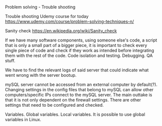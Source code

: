 Problem solving - Trouble shooting 

Trouble shooting Udemy course for today 
https://www.udemy.com/course/problem-solving-techniques-n/

Sanity check
https://en.wikipedia.org/wiki/Sanity_check

If we have many software components, using someone else's code, a script that is only a small part of a bigger piece, it is important to check every single piece of code and check if they work as intended before integrating them with the rest of the code. Code isolation and testing. Debugging.  QA stuff. 

We have to find the relevant logs of said server that could indicate what went wrong with the server bootup. 

mySQL server cannot be accessed from an external computer by default(?). Changing settings in the config files that belong to mySQL can allow other computers/specific IPs connect to the mySQL server. The main outtake is that it is not only dependent on the firewall settings. There are other settings that need to be configured and checked. 

Variables. Global variables. Local variables. 
It is possible to use global variables in Linux. 

